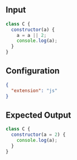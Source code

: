 
## Input
```javascript input
class C {
  constructor(a) {
    a = a || 2;
    console.log(a);
  }
}
```

## Configuration
```json configuration
{
  "extension": "js"
}
```

## Expected Output
```javascript expected output
class C {
  constructor(a = 2) {
    console.log(a);
  }
}
```
